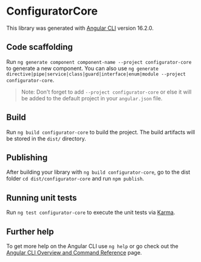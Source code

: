 # ConfiguratorCore

This library was generated with [Angular CLI](https://github.com/angular/angular-cli) version 16.2.0.

## Code scaffolding

Run `ng generate component component-name --project configurator-core` to generate a new component. You can also use `ng generate directive|pipe|service|class|guard|interface|enum|module --project configurator-core`.
> Note: Don't forget to add `--project configurator-core` or else it will be added to the default project in your `angular.json` file. 

## Build

Run `ng build configurator-core` to build the project. The build artifacts will be stored in the `dist/` directory.

## Publishing

After building your library with `ng build configurator-core`, go to the dist folder `cd dist/configurator-core` and run `npm publish`.

## Running unit tests

Run `ng test configurator-core` to execute the unit tests via [Karma](https://karma-runner.github.io).

## Further help

To get more help on the Angular CLI use `ng help` or go check out the [Angular CLI Overview and Command Reference](https://angular.io/cli) page.
